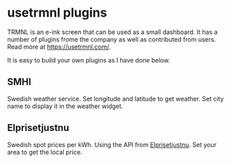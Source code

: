 # usetrmnl plugins

TRMNL is an e-ink screen that can be used as a small dashboard. It has a number of plugins frome the company as well as contributed from users. Read more at https://usetrmnl.com/.

It is easy to build your own plugins as I have done below.

## SMHI

Swedish weather service. Set longitude and latitude to get weather. Set city name to display it in the weather widget.

## Elprisetjustnu

Swedish spot prices per kWh. Using the API from [Elprisetjustnu](https://www.elprisetjustnu.se). Set your area to get the local price.

